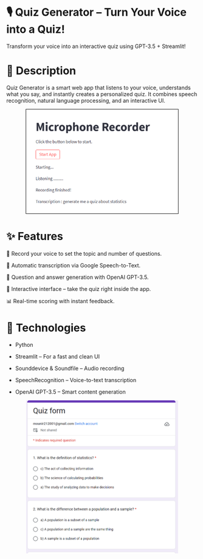 # 🎙️ Quiz Generator – Turn Your Voice into a Quiz!

Transform your voice into an interactive quiz using GPT-3.5 + Streamlit!

# 🚀 Description
Quiz Generator is a smart web app that listens to your voice, understands what you say, and instantly creates a personalized quiz. It combines speech recognition, natural language processing, and an interactive UI.

<p align="center">
  <img src="assets/App.png" alt="App Preview" width="400" style="border: 1px solid black;"/>
</p>


# ✨ Features

🎤 Record your voice to set the topic and number of questions.

🧠 Automatic transcription via Google Speech-to-Text.

🤖 Question and answer generation with OpenAI GPT-3.5.

🧪 Interactive interface – take the quiz right inside the app.

📊 Real-time scoring with instant feedback.

# 🧰 Technologies

- Python

- Streamlit – For a fast and clean UI

- Sounddevice & Soundfile – Audio recording

- SpeechRecognition – Voice-to-text transcription

- OpenAI GPT-3.5 – Smart content generation

<p align="center">
  <img src="assets/Quiz.png" alt="Quiz Preview" width="400"/>
</p>

